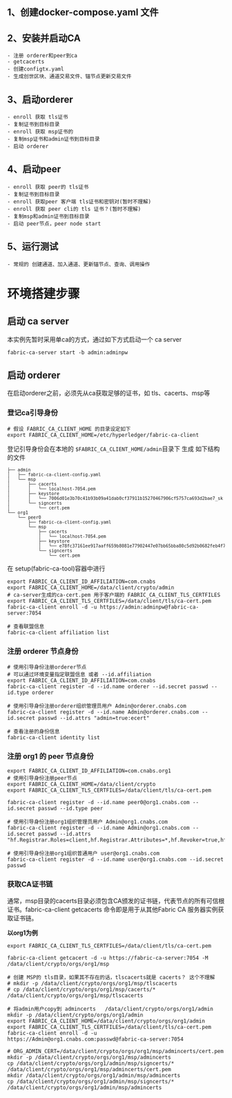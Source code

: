 ## 1、创建docker-compose.yaml 文件

## 2、安装并启动CA
    - 注册 orderer和peer到ca
    - getcacerts
    - 创建configtx.yaml
    - 生成创世区块、通道交易文件、锚节点更新交易文件

## 3、启动orderer
    - enroll 获取 tls证书
    - 复制证书到目标目录
    - enroll 获取 msp证书的
    - 复制msp证书和admin证书到目标目录
    - 启动 orderer

## 4、启动peer
    - enroll 获取 peer的 tls证书
    - 复制证书到目标目录
    - enroll 获取peer 客户端 tls证书和密钥对(暂时不理解)
    - enroll 获取 peer cli的 tls 证书？(暂时不理解)
    - 复制msp和admin证书到目标目录
    - 启动 peer节点，peer node start

## 5、运行测试
    - 常规的 创建通道、加入通道、更新锚节点、查询、调用操作


# 环境搭建步骤

## 启动 ca server
本实例先暂时采用单ca的方式，通过如下方式启动一个 ca server

`fabric-ca-server start -b admin:adminpw`

## 启动 orderer

在启动orderer之前，必须先从ca获取足够的证书，如 tls、cacerts、msp等

### 登记ca引导身份
``` shell
# 假设 FABRIC_CA_CLIENT_HOME 的目录设定如下
export FABRIC_CA_CLIENT_HOME=/etc/hyperledger/fabric-ca-client
```
登记引导身份会在本地的 `$FABRIC_CA_CLIENT_HOME/admin`目录下 生成 如下结构的文件

<pre style="font-size:10px">
├── admin
│   ├── fabric-ca-client-config.yaml
│   └── msp
│       ├── cacerts
│       │   └── localhost-7054.pem
│       ├── keystore
│       │   └── 7006d01e3b70c41b93b09a41dab0cf37911b15270467906cf5757ca693d2bae7_sk
│       └── signcerts
│           └── cert.pem
└── org1
    └── peer0
        ├── fabric-ca-client-config.yaml
        └── msp
            ├── cacerts
            │   └── localhost-7054.pem
            ├── keystore
            │   └── e78fc37161ee917aaff659b8081e77902447e07bb65bba80c5d92b0682feb4f7_sk
            └── signcerts
                └── cert.pem
</pre>

在 setup(fabric-ca-tool)容器中进行

``` shell
export FABRIC_CA_CLIENT_ID_AFFILIATION=com.cnabs
export FABRIC_CA_CLIENT_HOME=/data/client/crypto/admin
# ca-server生成的ca-cert.pem 用于客户端的 FABRIC_CA_CLIENT_TLS_CERTFILES
export FABRIC_CA_CLIENT_TLS_CERTFILES=/data/client/tls/ca-cert.pem
fabric-ca-client enroll -d -u https://admin:adminpw@fabric-ca-server:7054

# 查看联盟信息
fabric-ca-client affiliation list
```

### 注册 orderer 节点身份

``` shell
# 使用引导身份注册orderer节点
# 可以通过环境变量指定联盟信息 或者 --id.affiliation 
export FABRIC_CA_CLIENT_ID_AFFILIATION=com.cnabs
fabric-ca-client register -d --id.name orderer --id.secret passwd --id.type orderer

# 使用引导身份注册orderer组织管理员用户 Admin@orderer.cnabs.com
fabric-ca-client register -d --id.name Admin@orderer.cnabs.com --id.secret passwd --id.attrs "admin=true:ecert"

# 查看注册的身份信息
fabric-ca-client identity list
```

### 注册 org1 的 peer 节点身份
``` shell
export FABRIC_CA_CLIENT_ID_AFFILIATION=com.cnabs.org1
# 使用引导身份注册peer节点
export FABRIC_CA_CLIENT_HOME=/data/client/crypto
export FABRIC_CA_CLIENT_TLS_CERTFILES=/data/client/tls/ca-cert.pem

fabric-ca-client register -d --id.name peer0@org1.cnabs.com --id.secret passwd --id.type peer

# 使用引导身份注册org1组织管理员用户 Admin@org1.cnabs.com
fabric-ca-client register -d --id.name Admin@org1.cnabs.com --id.secret passwd --id.attrs "hf.Registrar.Roles=client,hf.Registrar.Attributes=*,hf.Revoker=true,hf.GenCRL=true,admin=true:ecert,abac.init=true:ecert"

# 使用引导身份注册org1组织普通用户 user@org1.cnabs.com
fabric-ca-client register -d --id.name user@org1.cnabs.com --id.secret passwd
```

### 获取CA证书链

通常，msp目录的cacerts目录必须包含CA颁发的证书链，代表节点的所有可信根证书。fabric-ca-client getcacerts 命令即是用于从其他Fabric CA 服务器实例获取证书链。

**以org1为例**

``` shell
export FABRIC_CA_CLIENT_TLS_CERTFILES=/data/client/tls/ca-cert.pem

fabric-ca-client getcacert -d -u https://fabric-ca-server:7054 -M /data/client/crypto/orgs/org1/msp

# 创建 MSP的 tls目录，如果其不存在的话，tlscacerts就是 cacerts？ 这个不理解
# mkdir -p /data/client/crypto/orgs/org1/msp/tlscacerts
# cp /data/client/crypto/orgs/org1/msp/cacerts/* /data/client/crypto/orgs/org1/msp/tlscacerts

# 将admin用户copy到 admincerts   /data/client/crypto/orgs/org1/admin
mkdir -p /data/client/crypto/orgs/org1/admin
export FABRIC_CA_CLIENT_HOME=/data/client/crypto/orgs/org1/admin
export FABRIC_CA_CLIENT_TLS_CERTFILES=/data/client/tls/ca-cert.pem
fabric-ca-client enroll -d -u https://Admin@org1.cnabs.com:passwd@fabric-ca-server:7054

# ORG_ADMIN_CERT=/data/client/crypto/orgs/org1/msp/admincerts/cert.pem
mkdir -p /data/client/crypto/orgs/org1/msp/admincerts
cp /data/client/crypto/orgs/org1/admin/msp/signcerts/* /data/client/crypto/orgs/org1/msp/admincerts/cert.pem
mkdir /data/client/crypto/orgs/org1/admin/msp/admincerts
cp /data/client/crypto/orgs/org1/admin/msp/signcerts/* /data/client/crypto/orgs/org1/admin/msp/admincerts
```





